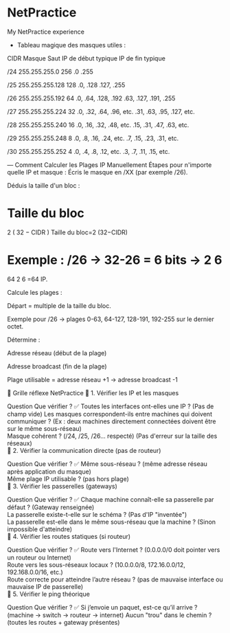 # NetPractice
My NetPractice experience

- Tableau magique des masques utiles :

CIDR	Masque	Saut	IP de début typique	IP de fin typique

/24   255.255.255.0	256	    .0	.255

/25  	255.255.255.128	128	  .0, .128	.127, .255

/26  	255.255.255.192	64	  .0, .64, .128, .192	.63, .127, .191, .255

/27	  255.255.255.224	32	  .0, .32, .64, .96, etc.	.31, .63, .95, .127, etc.

/28	  255.255.255.240	16	  .0, .16, .32, .48, etc.	.15, .31, .47, .63, etc.

/29	  255.255.255.248	8	    .0, .8, .16, .24, etc.	.7, .15, .23, .31, etc.

/30	  255.255.255.252	4	    .0, .4, .8, .12, etc.	.3, .7, .11, .15, etc.

— Comment Calculer les Plages IP Manuellement
Étapes pour n'importe quelle IP et masque :
Écris le masque en /XX (par exemple /26).

Déduis la taille d'un bloc :

Taille du bloc
=
2
(
32
−
CIDR
)
Taille du bloc=2 
(32−CIDR)
 
Exemple : /26 → 32-26 = 6 bits → 
2
6
=
64
2 
6
 =64 IP.

Calcule les plages :

Départ = multiple de la taille du bloc.

Exemple pour /26 → plages 0-63, 64-127, 128-191, 192-255 sur le dernier octet.

Détermine :

Adresse réseau (début de la plage)

Adresse broadcast (fin de la plage)

Plage utilisable = adresse réseau +1 → adresse broadcast -1


🧠 Grille réflexe NetPractice
🔵 1. Vérifier les IP et les masques

Question	Que vérifier ?	✅
Toutes les interfaces ont-elles une IP ?	(Pas de champ vide)	
Les masques correspondent-ils entre machines qui doivent communiquer ?	(Ex : deux machines directement connectées doivent être sur le même sous-réseau)	
Masque cohérent ? (/24, /25, /26... respecté)	(Pas d'erreur sur la taille des réseaux)	
🔵 2. Vérifier la communication directe (pas de routeur)

Question	Que vérifier ?	✅
Même sous-réseau ?	(même adresse réseau après application du masque)	
Même plage IP utilisable ?	(pas hors plage)	
🔵 3. Vérifier les passerelles (gateways)

Question	Que vérifier ?	✅
Chaque machine connaît-elle sa passerelle par défaut ?	(Gateway renseignée)	
La passerelle existe-t-elle sur le schéma ?	(Pas d'IP "inventée")	
La passerelle est-elle dans le même sous-réseau que la machine ?	(Sinon impossible d'atteindre)	
🔵 4. Vérifier les routes statiques (si routeur)

Question	Que vérifier ?	✅
Route vers l'Internet ?	(0.0.0.0/0 doit pointer vers un routeur ou Internet)	
Route vers les sous-réseaux locaux ?	(10.0.0.0/8, 172.16.0.0/12, 192.168.0.0/16, etc.)	
Route correcte pour atteindre l’autre réseau ?	(pas de mauvaise interface ou mauvaise IP de passerelle)	
🔵 5. Vérifier le ping théorique

Question	Que vérifier ?	✅
Si j’envoie un paquet, est-ce qu’il arrive ?	(machine → switch → routeur → internet)	
Aucun "trou" dans le chemin ?	(toutes les routes + gateway présentes)
